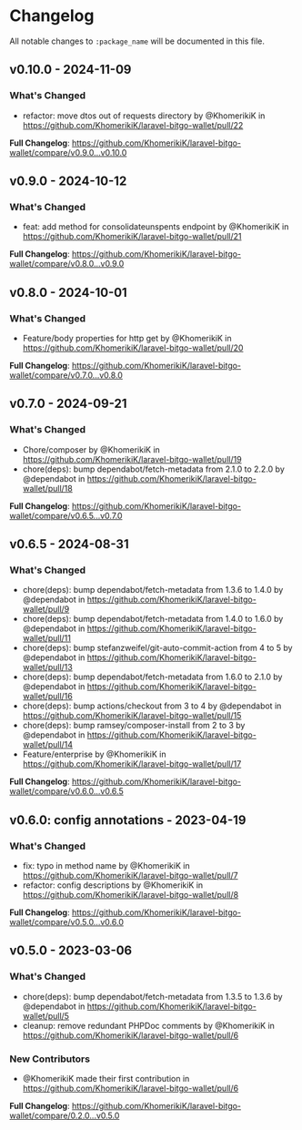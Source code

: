 # Changelog

All notable changes to `:package_name` will be documented in this file.

## v0.10.0 - 2024-11-09

### What's Changed

* refactor: move dtos out of requests directory by @KhomerikiK in https://github.com/KhomerikiK/laravel-bitgo-wallet/pull/22

**Full Changelog**: https://github.com/KhomerikiK/laravel-bitgo-wallet/compare/v0.9.0...v0.10.0

## v0.9.0 - 2024-10-12

### What's Changed

* feat: add method for consolidateunspents endpoint by @KhomerikiK in https://github.com/KhomerikiK/laravel-bitgo-wallet/pull/21

**Full Changelog**: https://github.com/KhomerikiK/laravel-bitgo-wallet/compare/v0.8.0...v0.9.0

## v0.8.0 - 2024-10-01

### What's Changed

* Feature/body properties for http get by @KhomerikiK in https://github.com/KhomerikiK/laravel-bitgo-wallet/pull/20

**Full Changelog**: https://github.com/KhomerikiK/laravel-bitgo-wallet/compare/v0.7.0...v0.8.0

## v0.7.0 - 2024-09-21

### What's Changed

* Chore/composer by @KhomerikiK in https://github.com/KhomerikiK/laravel-bitgo-wallet/pull/19
* chore(deps): bump dependabot/fetch-metadata from 2.1.0 to 2.2.0 by @dependabot in https://github.com/KhomerikiK/laravel-bitgo-wallet/pull/18

**Full Changelog**: https://github.com/KhomerikiK/laravel-bitgo-wallet/compare/v0.6.5...v0.7.0

## v0.6.5 - 2024-08-31

### What's Changed

* chore(deps): bump dependabot/fetch-metadata from 1.3.6 to 1.4.0 by @dependabot in https://github.com/KhomerikiK/laravel-bitgo-wallet/pull/9
* chore(deps): bump dependabot/fetch-metadata from 1.4.0 to 1.6.0 by @dependabot in https://github.com/KhomerikiK/laravel-bitgo-wallet/pull/11
* chore(deps): bump stefanzweifel/git-auto-commit-action from 4 to 5 by @dependabot in https://github.com/KhomerikiK/laravel-bitgo-wallet/pull/13
* chore(deps): bump dependabot/fetch-metadata from 1.6.0 to 2.1.0 by @dependabot in https://github.com/KhomerikiK/laravel-bitgo-wallet/pull/16
* chore(deps): bump actions/checkout from 3 to 4 by @dependabot in https://github.com/KhomerikiK/laravel-bitgo-wallet/pull/15
* chore(deps): bump ramsey/composer-install from 2 to 3 by @dependabot in https://github.com/KhomerikiK/laravel-bitgo-wallet/pull/14
* Feature/enterprise by @KhomerikiK in https://github.com/KhomerikiK/laravel-bitgo-wallet/pull/17

**Full Changelog**: https://github.com/KhomerikiK/laravel-bitgo-wallet/compare/v0.6.0...v0.6.5

## v0.6.0: config annotations - 2023-04-19

### What's Changed

- fix: typo in method name by @KhomerikiK in https://github.com/KhomerikiK/laravel-bitgo-wallet/pull/7
- refactor: config descriptions by @KhomerikiK in https://github.com/KhomerikiK/laravel-bitgo-wallet/pull/8

**Full Changelog**: https://github.com/KhomerikiK/laravel-bitgo-wallet/compare/v0.5.0...v0.6.0

## v0.5.0 - 2023-03-06

### What's Changed

- chore(deps): bump dependabot/fetch-metadata from 1.3.5 to 1.3.6 by @dependabot in https://github.com/KhomerikiK/laravel-bitgo-wallet/pull/5
- cleanup: remove redundant PHPDoc comments by @KhomerikiK in https://github.com/KhomerikiK/laravel-bitgo-wallet/pull/6

### New Contributors

- @KhomerikiK made their first contribution in https://github.com/KhomerikiK/laravel-bitgo-wallet/pull/6

**Full Changelog**: https://github.com/KhomerikiK/laravel-bitgo-wallet/compare/0.2.0...v0.5.0
